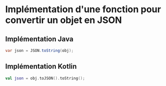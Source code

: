 # Implémentation d'une fonction pour convertir un objet en JSON

## Implémentation Java

```java
var json = JSON.toString(obj);
```

## Implémentation Kotlin

```kotlin
val json = obj.toJSON().toString();
```
